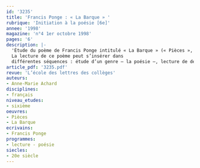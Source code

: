```yaml
---
id: '3235'
title: 'Francis Ponge : « La Barque » '
rubrique: 'Initiation à la poésie [6e]'
annee: '1998'
magazine: 'n°4 1er octobre 1998'
pages: '6'
description: |-
  'Étude du poème de Francis Ponge intitulé « La Barque » (« Pièces », Gallimard)
  La lecture de ce poème peut s’insérer dans
  différentes séquences : étude d’un genre – la poésie –, lecture de descriptions ou encore repérage et interprétation d’images – métaphores et comparaisons. La séance est organisée de manière à mettre à la portée de lecteurs malhabiles un texte qui ne se laisse pas saisir à la première lecture et dont le pouvoir symbolique est grand.'
article_pdf: '3235.pdf'
revue: 'L’école des lettres des collèges'
auteurs:
- Anne-Marie Achard
disciplines:
- français
niveau_etudes:
- sixième
oeuvres:
- Pièces
- La Barque
ecrivains:
- Francis Ponge
programmes:
- lecture - poésie
siecles:
- 20e siècle
---
```

